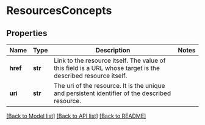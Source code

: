 # ResourcesConcepts

## Properties
Name | Type | Description | Notes
------------ | ------------- | ------------- | -------------
**href** | **str** | Link to the resource itself. The value of this field is a URL whose target is the described resource itself. | 
**uri** | **str** | The uri of the resource. It is the unique and persistent identifier of the described resource. | 

[[Back to Model list]](../README.md#documentation-for-models) [[Back to API list]](../README.md#documentation-for-api-endpoints) [[Back to README]](../README.md)

